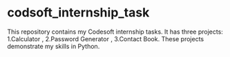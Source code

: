 # codsoft_internship_task
This repository contains my Codesoft internship tasks. It has three projects: 1.Calculator , 2.Password Generator , 3.Contact Book. These projects demonstrate my skills in Python.
